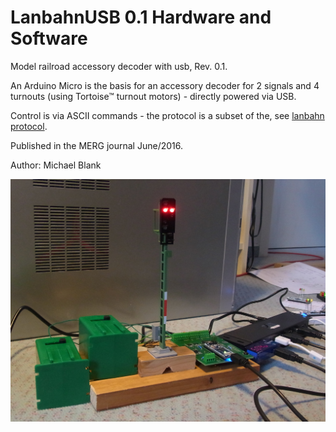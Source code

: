 # LanbahnUSB 0.1 Hardware and Software
Model railroad accessory decoder with usb, Rev. 0.1.

An Arduino Micro is the basis for an accessory decoder for 2 signals and 4 turnouts (using Tortoise&trade; turnout motors) - directly powered via USB.

Control is via ASCII commands - the protocol is a subset of the, see <a href="http://www.lanbahn.net/protocol" _target="blank" >lanbahn protocol</a>.

Published in the MERG journal June/2016.

Author: Michael Blank

<img src="lanbahn-usb-0.1.png" />
